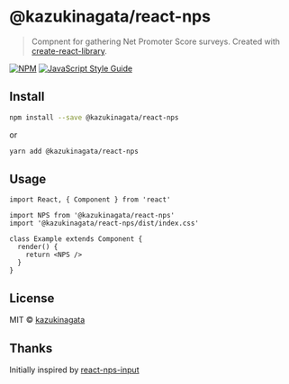 # @kazukinagata/react-nps

> Compnent for gathering Net Promoter Score surveys. Created with [create-react-library](https://github.com/transitive-bullshit/create-react-library).

[![NPM](https://img.shields.io/npm/v/@kazukinagata/react-nps.svg)](https://www.npmjs.com/package/@kazukinagata/react-nps) [![JavaScript Style Guide](https://img.shields.io/badge/code_style-standard-brightgreen.svg)](https://standardjs.com)

## Install

```bash
npm install --save @kazukinagata/react-nps
```
or
```bash
yarn add @kazukinagata/react-nps
```

## Usage

```tsx
import React, { Component } from 'react'

import NPS from '@kazukinagata/react-nps'
import '@kazukinagata/react-nps/dist/index.css'

class Example extends Component {
  render() {
    return <NPS />
  }
}
```

## License

MIT © [kazukinagata](https://github.com/kazukinagata)

## Thanks
Initially inspired by [react-nps-input](https://github.com/SamyPesse/react-nps-input)
